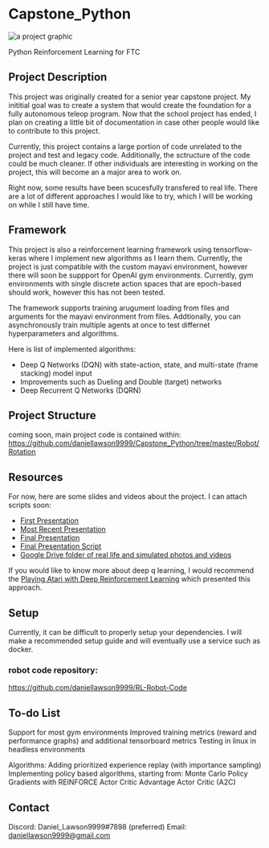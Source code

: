 # Capstone_Python
![a project graphic](https://res.cloudinary.com/dpanlycrj/image/upload/v1556238157/Copy_of_visual_rf4hqc.png)

Python Reinforcement Learning for FTC

## Project Description

This project was originally created for a senior year capstone project. My inititial goal was to create a system that would create the foundation for a fully autonomous teleop program. Now that the school project has ended, I plan on creating a little bit of documentation in case other people would like to contribute to this project. 

Currently, this project contains a large portion of code unrelated to the project and test and legacy code. Additionally, the sctructure of the code could be much cleaner. If other individuals are interesting in working on the project, this will become an a major area to work on. 

Right now, some results have been scucesfully transfered to real life. There are a lot of different approaches I would like to try, which I will be working on while I still have time. 

## Framework

This project is also a reinforcement learning framework using tensorflow-keras where I implement new algorithms as I learn them. Currently, the project is just
compatible with the custom mayavi environment, however there will soon be suppport for OpenAI gym environments. Currently, gym environments
with single discrete action spaces that are epoch-based should work, however this has not been tested. 

The framework supports training arugument loading from files and arguments for the mayavi environment from files. Addtionally,
you can asynchronously train multiple agents at once to test differnet hyperparameters and algorithms. 

Here is list of implemented algorithms:

* Deep Q Networks (DQN) with state-action, state, and multi-state (frame stacking) model input
* Improvements such as Dueling and Double (target) networks
* Deep Recurrent Q Networks (DQRN) 


## Project Structure 
coming soon, main project code is contained within: https://github.com/daniellawson9999/Capstone_Python/tree/master/Robot/Rotation

## Resources

For now, here are some slides and videos about the project. I can attach scripts soon:

* [First Presentation](https://drive.google.com/open?id=1XcURH9AAJknkbxcPnv8Txodlpo6b9Jzu)
* [Most Recent Presentation](https://drive.google.com/open?id=1J4Uh5nRSOMGiJ5obVCKwYNi3b4-Cobms)
* [Final Presentation](https://drive.google.com/file/d/1aDaDzX2CszAm8dJNNlae2QLGeEyzgKza/view?usp=sharing)
* [Final Presentation Script](https://drive.google.com/open?id=1Bq-ELTKPgTIAyaEwiDUgwDpyd1QiJiBh)
* [Google Drive folder of real life and simulated photos and videos](https://drive.google.com/open?id=1ko3aLJ-0wM7GeuNC-15_1sUnDqcl2LVh)

If you would like to know more about deep q learning, I would recommend the [Playing Atari with Deep Reinforcement Learning](https://www.cs.toronto.edu/~vmnih/docs/dqn.pdf) which presented this approach. 
## Setup
Currently, it can be difficult to properly setup your dependencies. I will make a recommended setup guide and will eventually use a service such as docker. 

### robot code repository:
https://github.com/daniellawson9999/RL-Robot-Code

## To-do List
Support for most gym environments
Improved training metrics (reward and performance graphs) and additional tensorboard metrics
Testing in linux in headless environments

Algorithms:
Adding prioritized experience replay (with importance sampling)
Implementing policy based algorithms, starting from:
	Monte Carlo Policy Gradients with REINFORCE
	Actor Critic
	Advantage Actor Critic (A2C)

## Contact 
Discord: Daniel_Lawson9999#7898 (preferred)
Email: daniellawson9999@gmail.com
